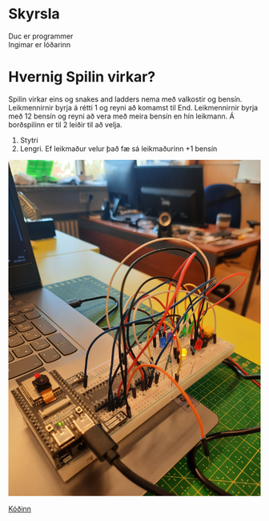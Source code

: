 # Skyrsla
Duc er programmer <br> Ingimar er lóðarinn

# Hvernig Spilin virkar?
Spilin virkar eins og snakes and ladders nema með valkostir og bensín.
Leikmennirnir byrja á rétti 1 og reyni að komamst til End.
Leikmennirnir byrja með 12 bensín og reyni að vera með meira bensín en hín leikmann.
Á borðspilinn er til 2 leiðir til að velja.
1. Stytri <br>
2. Lengri. Ef leikmaður velur það fæ sá leikmaðurinn +1 bensín

![Mynd](https://github.com/Chicken405/Skyrsla/blob/main/20230922_094110.jpg)
























[Kóðinn](https://github.com/Chicken405/Skyrsla/blob/main/main.py)
